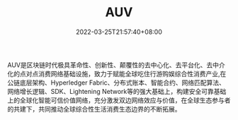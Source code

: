 ﻿---
weight: 
title: "AUV"
description: "AUV是区块链时代极具革命性、创新性、颠覆性的去中心化、去平台化、去中介化的点对点消费网络基础设施，致力于赋能全球吃住行游购娱综合性消费产业,在公链底层架构、Hyperledger F..."
date: 2022-03-25T21:57:40+08:00
lastmod: 2022-03-25T16:45:40+08:00
draft: false
authors: ["Metabd"]
featuredImage: "auv.webp"
link: ""
tags: ["数字代币","AUV"]
categories: ["navigation"]
navigation: ["数字代币"]
lightgallery: true
toc: true
pinned: false
recommend: false
recommend1: false
---
AUV是区块链时代极具革命性、创新性、颠覆性的去中心化、去平台化、去中介化的点对点消费网络基础设施，致力于赋能全球吃住行游购娱综合性消费产业,在公链底层架构、Hyperledger Fabric、分布式账本、智能合约、网络匹配算法、网络增长逻辑、SDK、Lightening Network等的强大基础上，构建安全可靠基础上的全球化智能可信价值网络，充分激发双边网络效应与价值，在全球生态参与者的共建下，共同推动全球综合性生活消费生态边界的不断拓展。
